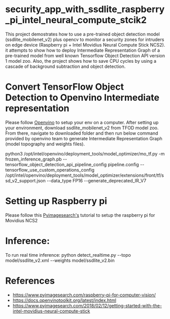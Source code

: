 # security_app_with_ssdlite_raspberry_pi_intel_neural_compute_stcik2

This project demostrates how to use a pre-trained object detection model (ssdlite_mobilenet_v2) plus opencv to monitor a security zones for intruders on edge device (Raspberry pi + Intel Movidius Neural Compute Stick NCS2). it attempts to show how to deploy Intermediate Representation Graph of a pre-trained model from well known Tensorflow Object Detection API version 1 model zoo. Also, the project shows how to save CPU cycles by using a cascade of background subtraction and object detection. 

# Convert TensorFlow Object Detection to Openvino Intermediate representation

Please follow [Openvino](https://docs.openvinotoolkit.org/latest/index.html) to setup your env on a computer. After setting up your environment, download ssdlite_mobilenet_v2 from TFOD model zoo. From there, navigate to downloaded folder and then run below command provided by openvino team to generate Intermediate Representation Graph (model topography and weights files).

python3 /opt/intel/openvino/deployment_tools/model_optimizer/mo_tf.py -m frozen_inference_graph.pb --tensorflow_object_detection_api_pipeline_config pipeline.config --tensorflow_use_custom_operations_config /opt/intel/openvino/deployment_tools/model_optimizer/extensions/front/tf/ssd_v2_support.json --data_type FP16 --generate_deprecated_IR_V7

# Setting up Raspberry pi

Please follow this [Pyimagesearch's](https://www.pyimagesearch.com/2018/02/12/getting-started-with-the-intel-movidius-neural-compute-stick) tutorial to setup the raspberry pi for Movidius NCS2

# Inference:

To run real time inference:
python detect_realtime.py --topo model/ssdlite_v2.xml --weights model/ssdlite_v2.bin

# References

  - https://www.pyimagesearch.com/raspberry-pi-for-computer-vision/
  - https://docs.openvinotoolkit.org/latest/index.html
  - https://www.pyimagesearch.com/2018/02/12/getting-started-with-the-intel-movidius-neural-compute-stick
